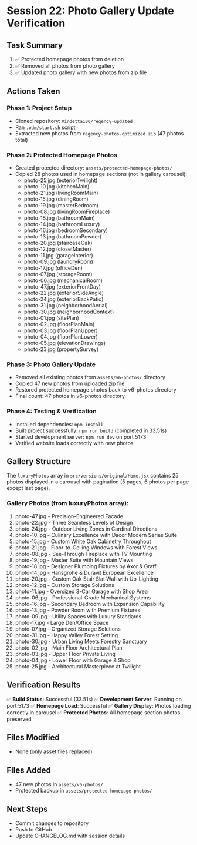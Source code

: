 # Session 22: Photo Gallery Update Verification

## Task Summary
1. ✅ Protected homepage photos from deletion
2. ✅ Removed all photos from photo gallery
3. ✅ Updated photo gallery with new photos from zip file

## Actions Taken

### Phase 1: Project Setup
- Cloned repository: `Vindetta100/regency-updated`
- Ran `.odm/start.sh` script
- Extracted new photos from `regency-photos-optimized.zip` (47 photos total)

### Phase 2: Protected Homepage Photos
- Created protected directory: `assets/protected-homepage-photos/`
- Copied 28 photos used in homepage sections (not in gallery carousel):
  - photo-25.jpg (exteriorTwilight)
  - photo-10.jpg (kitchenMain)
  - photo-21.jpg (livingRoomMain)
  - photo-15.jpg (diningRoom)
  - photo-19.jpg (masterBedroom)
  - photo-08.jpg (livingRoomFireplace)
  - photo-18.jpg (bathroomMain)
  - photo-14.jpg (bathroomLuxury)
  - photo-16.jpg (bedroomSecondary)
  - photo-13.jpg (bathroomPowder)
  - photo-20.jpg (staircaseOak)
  - photo-12.jpg (closetMaster)
  - photo-11.jpg (garageInterior)
  - photo-09.jpg (laundryRoom)
  - photo-17.jpg (officeDen)
  - photo-07.jpg (storageRoom)
  - photo-06.jpg (mechanicalRoom)
  - photo-47.jpg (exteriorFrontDay)
  - photo-22.jpg (exteriorSideAngle)
  - photo-24.jpg (exteriorBackPatio)
  - photo-31.jpg (neighborhoodAerial)
  - photo-30.jpg (neighborhoodContext)
  - photo-01.jpg (sitePlan)
  - photo-02.jpg (floorPlanMain)
  - photo-03.jpg (floorPlanUpper)
  - photo-04.jpg (floorPlanLower)
  - photo-05.jpg (elevationDrawings)
  - photo-23.jpg (propertySurvey)

### Phase 3: Photo Gallery Update
- Removed all existing photos from `assets/v6-photos/` directory
- Copied 47 new photos from uploaded zip file
- Restored protected homepage photos back to v6-photos directory
- Final count: 47 photos in v6-photos directory

### Phase 4: Testing & Verification
- Installed dependencies: `npm install`
- Built project successfully: `npm run build` (completed in 33.51s)
- Started development server: `npm run dev` on port 5173
- Verified website loads correctly with new photos

## Gallery Structure

The `luxuryPhotos` array in `src/versions/original/Home.jsx` contains 25 photos displayed in a carousel with pagination (5 pages, 6 photos per page except last page).

### Gallery Photos (from luxuryPhotos array):
1. photo-47.jpg - Precision-Engineered Facade
2. photo-22.jpg - Three Seamless Levels of Design
3. photo-24.jpg - Outdoor Living Zones in Cardinal Directions
4. photo-10.jpg - Culinary Excellence with Dacor Modern Series Suite
5. photo-15.jpg - Custom White Oak Cabinetry Throughout
6. photo-21.jpg - Floor-to-Ceiling Windows with Forest Views
7. photo-08.jpg - See-Through Fireplace with TV Mounting
8. photo-19.jpg - Master Suite with Mountain Views
9. photo-18.jpg - Designer Plumbing Fixtures by Axor & Graff
10. photo-14.jpg - Hansgrohe & Duravit European Excellence
11. photo-20.jpg - Custom Oak Stair Slat Wall with Up-Lighting
12. photo-12.jpg - Custom Storage Solutions
13. photo-11.jpg - Oversized 3-Car Garage with Shop Area
14. photo-06.jpg - Professional-Grade Mechanical Systems
15. photo-16.jpg - Secondary Bedroom with Expansion Capability
16. photo-13.jpg - Powder Room with Premium Fixtures
17. photo-09.jpg - Utility Spaces with Luxury Standards
18. photo-17.jpg - Large Den/Office Space
19. photo-07.jpg - Organized Storage Solutions
20. photo-31.jpg - Happy Valley Forest Setting
21. photo-30.jpg - Urban Living Meets Forestry Sanctuary
22. photo-02.jpg - Main Floor Architectural Plan
23. photo-03.jpg - Upper Floor Private Living
24. photo-04.jpg - Lower Floor with Garage & Shop
25. photo-25.jpg - Architectural Masterpiece at Twilight

## Verification Results

✅ **Build Status**: Successful (33.51s)
✅ **Development Server**: Running on port 5173
✅ **Homepage Load**: Successful
✅ **Gallery Display**: Photos loading correctly in carousel
✅ **Protected Photos**: All homepage section photos preserved

## Files Modified
- None (only asset files replaced)

## Files Added
- 47 new photos in `assets/v6-photos/`
- Protected backup in `assets/protected-homepage-photos/`

## Next Steps
- Commit changes to repository
- Push to GitHub
- Update CHANGELOG.md with session details

